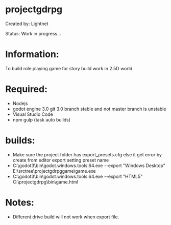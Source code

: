 # projectgdrpg

Created by: Lightnet

Status: Work in progress...

# Information:
 To build role playing game for story build work in 2.5D world.

# Required:
 * Nodejs
 * godot engine 3.0  git 3.0 branch stable and not master branch is unstable
 * Visual Studio Code
 * npm gulp (task auto builds)

# builds:

 * Make sure the project folder has export_presets.cfg else it get error by create from editor export setting preset name
 * C:\godot3\bin\godot.windows.tools.64.exe --export "Windows Desktop" E:\srctree\projectgdrpggame\game.exe
 * C:\godot3\bin\godot.windows.tools.64.exe --export "HTML5" C:\projectgdrpg\bin\game.html

# Notes:
 * Different drive build will not work when export file.